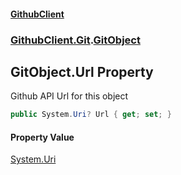 #### [GithubClient](index.md 'index')
### [GithubClient.Git](GithubClient.Git.md 'GithubClient.Git').[GitObject](GithubClient.Git.GitObject.md 'GithubClient.Git.GitObject')

## GitObject.Url Property

Github API Url for this object

```csharp
public System.Uri? Url { get; set; }
```

#### Property Value
[System.Uri](https://docs.microsoft.com/en-us/dotnet/api/System.Uri 'System.Uri')